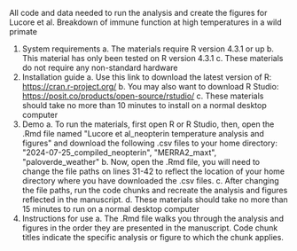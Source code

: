 All code and data needed to run the analysis and create the figures for Lucore et al. Breakdown of immune function at high temperatures in a wild primate

1. System requirements
   a. The materials require R version 4.3.1 or up
   b. This material has only been tested on R version 4.3.1
   c. These materials do not require any non-standard hardware
2. Installation guide
   a. Use this link to download the latest version of R: https://cran.r-project.org/
   b. You may also want to download R Studio: https://posit.co/products/open-source/rstudio/
   c. These materials should take no more than 10 minutes to install on a normal desktop computer
3. Demo
   a. To run the materials, first open R or R Studio, then, open the .Rmd file named "Lucore et al_neopterin temperature analysis and figures" and download the following .csv files to your home directory: "2024-07-25_compiled_neopterin", "MERRA2_maxt", "paloverde_weather"
   b. Now, open the .Rmd file, you will need to change the file paths on lines 31-42 to reflect the location of your home directory where you have downloaded the .csv files.
   c. After changing the file paths, run the code chunks and recreate the analysis and figures reflected in the manuscript.
   d. These materials should take no more than 15 minutes to run on a normal desktop computer
4. Instructions for use
   a. The .Rmd file walks you through the analysis and figures in the order they are presented in the manuscript. Code chunk titles indicate the specific analysis or figure to which the chunk applies.
